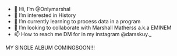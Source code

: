 - 👋 Hi, I’m @Onlymarshal
- 👀 I’m interested in History
- 🌱 I’m currently learning to process data in a program
- 💞️ I’m looking to collaborate with Marshall Matherss a.k.a EMINEM
- 📫 How to reach me DM for in my instagram @darsskuy._

<!---
Onlymarshal/Onlymarshal is a ✨ special ✨ repository because its `README.md` (this file) appears on your GitHub profile.
You can click the Preview link to take a look at your changes.
--->
MY SINGLE ALBUM COMINGSOON!!!
